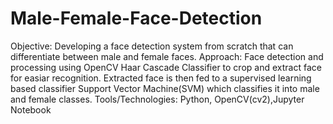 # Male-Female-Face-Detection
Objective: Developing a face detection system from scratch that can differentiate between male and female faces.
Approach: Face detection and processing using OpenCV Haar Cascade Classifier to crop and extract face for easiar recognition.
Extracted face is then fed to a supervised learning based classifier Support Vector Machine(SVM) which classifies it into male and female classes.
Tools/Technologies: Python, OpenCV(cv2),Jupyter Notebook
